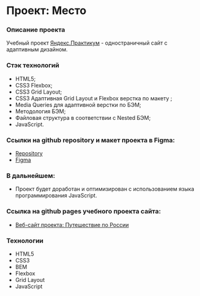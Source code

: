 # Проект: Место

### Описание проекта
Учебный проект [Яндекс.Практикум](https://practicum.yandex.ru/) - одностраничный сайт с адаптивным дизайном.

### Стэк технологий
* HTML5;
* CSS3 Flexbox;
* CSS3 Grid Layout;
* CSS3 Адаптивная Grid Layout и Flexbox верстка по макету ;
* Media Queries для адаптивной верстки по БЭМ;
* Методология БЭМ;
* Файловая структура в соответствии с Nested БЭМ;
* JavaScript.

### Ссылки на github repository и макет проекта в Figma:
* [Repository](https://github.com/vecoweb22/mesto)
* [Figma](https://www.figma.com/file/2cn9N9jSkmxD84oJik7xL7/JavaScript.-Sprint-4?node-id=0%3A1)

### В дальнейшем:
- Проект будет доработан и оптимизирован с использованием языка программирования JavaScript.

### Ссылка на github pages учебного проекта сайта:
* [Веб-сайт проекта: Путешествие по России](#)

### Технологии
* HTML5
* CSS3
* BEM
* Flexbox
* Grid Layout
* JavaScript
